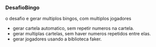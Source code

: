 ### DesafioBingo
o desafio e gerar multiplos bingos, com multiplos jogadores

- gerar cartela automatico, sem repetir numeros na cartela. 
- gerar multiplas cartelas, sem haver numeros repetidos entre elas.
- gerar jogadores usando a biblioteca faker.
